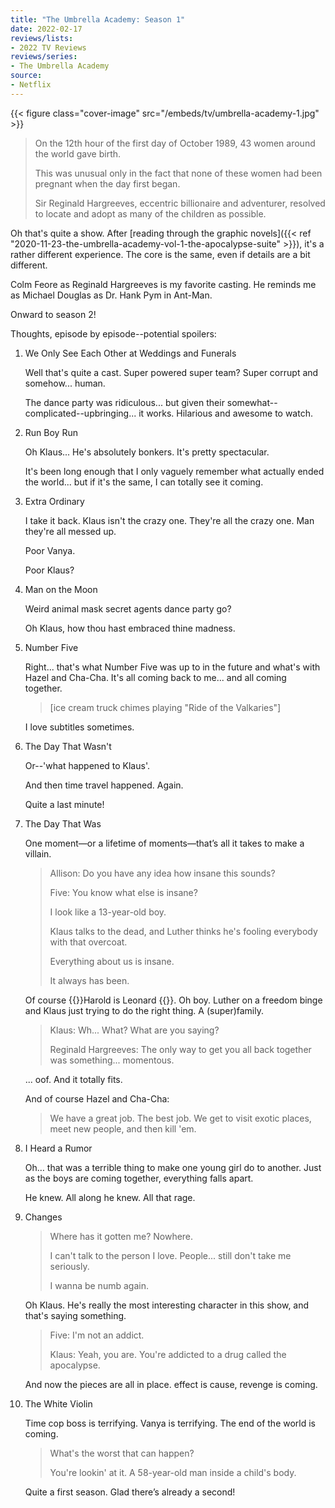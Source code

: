 ```yaml
---
title: "The Umbrella Academy: Season 1"
date: 2022-02-17
reviews/lists:
- 2022 TV Reviews
reviews/series:
- The Umbrella Academy
source:
- Netflix
---
```

{{< figure class="cover-image" src="/embeds/tv/umbrella-academy-1.jpg" >}}

> On the 12th hour of the first day of October 1989, 43 women around the world gave birth.
>
> This was unusual only in the fact that none of these women had been pregnant when the day first began.
>
> Sir Reginald Hargreeves, eccentric billionaire and adventurer, resolved to locate and adopt as many of the children as possible.

Oh that's quite a show. After [reading through the graphic novels]({{< ref "2020-11-23-the-umbrella-academy-vol-1-the-apocalypse-suite" >}}), it's a rather different experience. The core is the same, even if details are a bit different.

Colm Feore as Reginald Hargreeves is my favorite casting. He reminds me as Michael Douglas as Dr. Hank Pym in Ant-Man.

Onward to season 2!

<!--more-->

Thoughts, episode by episode--potential spoilers:

1. We Only See Each Other at Weddings and Funerals

    Well that's quite a cast. Super powered super team? Super corrupt and somehow... human.

    The dance party was ridiculous... but given their somewhat--complicated--upbringing... it works. Hilarious and awesome to watch.

2. Run Boy Run

    Oh Klaus... He's absolutely bonkers. It's pretty spectacular.

    It's been long enough that I only vaguely remember what actually ended the world... but if it's the same, I can totally see it coming.

3. Extra Ordinary

    I take it back. Klaus isn't the crazy one. They're all the crazy one. Man they're all messed up.

    Poor Vanya.

    Poor Klaus?

4. Man on the Moon

    Weird animal mask secret agents dance party go?

    Oh Klaus, how thou hast embraced thine madness.

5. Number Five

    Right... that's what Number Five was up to in the future and what's with Hazel and Cha-Cha. It's all coming back to me... and all coming together.

    > [ice cream truck chimes playing "Ride of the Valkaries"]

    I love subtitles sometimes.

6. The Day That Wasn't

    Or--'what happened to Klaus'.

    And then time travel happened. Again.

    Quite a last minute!

7. The Day That Was

    One moment—or a lifetime of moments—that’s all it takes to make a villain.

    > Allison: Do you have any idea how insane this sounds?
    > 
    > Five: You know what else is insane?
    > 
    > I look like a 13-year-old boy.
    > 
    > Klaus talks to the dead, and Luther thinks he's fooling everybody with that overcoat.
    > 
    > Everything about us is insane.
    > 
    > It always has been.

    Of course {{<spoiler>}}Harold is Leonard {{</spoiler>}}. Oh boy. Luther on a freedom binge and Klaus just trying to do the right thing. A (super)family.

    > Klaus: Wh... What? What are you saying?
    > 
    > Reginald Hargreeves: The only way to get you all back together was something... momentous.

    ... oof. And it totally fits. 

    And of course Hazel and Cha-Cha:

    > We have a great job. The best job. We get to visit exotic places, meet new people, and then kill 'em.

8. I Heard a Rumor

    Oh… that was a terrible thing to make one young girl do to another. Just as the boys are coming together, everything falls apart.

    He knew. All along he knew. All that rage.

9. Changes

    > Where has it gotten me? Nowhere.
    > 
    > I can't talk to the person I love. People... still don't take me seriously.
    > 
    > I wanna be numb again.

    Oh Klaus. He's really the most interesting character in this show, and that's saying something. 

    > Five: I'm not an addict. 
    > 
    > Klaus: Yeah, you are. You're addicted to a drug called the apocalypse.

    And now the pieces are all in place. effect is cause, revenge is coming.

10. The White Violin

    Time cop boss is terrifying. Vanya is terrifying. The end of the world is coming.

    > What's the worst that can happen?
    > 
    > You're lookin' at it. A 58-year-old man inside a child's body.

    Quite a first season. Glad there’s already a second!